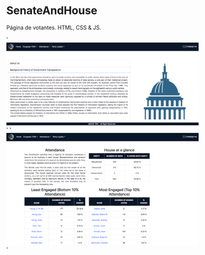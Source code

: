 # SenateAndHouse
Página de votantes. HTML, CSS &amp; JS.

'![Home](imagenes/Home.png)'
'![Attendance](imagenes/Attendance.png)'